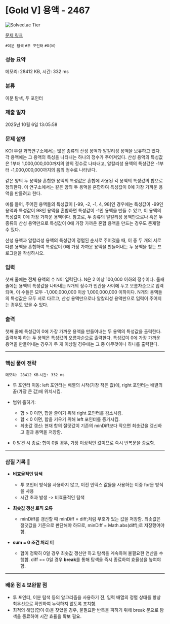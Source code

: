# [Gold V] 용액 - 2467 

![Solved.ac Tier](https://img.shields.io/badge/solved.ac-Gold%20V-F29D16?style=for-the-badge&logo=solved.ac)

[문제 링크](https://www.acmicpc.net/problem/2467)


`#이분 탐색` `#두 포인터` `#O(N)`

### 성능 요약

메모리: 28412 KB, 시간: 332 ms

### 분류

이분 탐색, 두 포인터

### 제출 일자

2025년 10월 6일 13:05:58

### 문제 설명

<p>KOI 부설 과학연구소에서는 많은 종류의 산성 용액과 알칼리성 용액을 보유하고 있다. 각 용액에는 그 용액의 특성을 나타내는 하나의 정수가 주어져있다. 산성 용액의 특성값은 1부터 1,000,000,000까지의 양의 정수로 나타내고, 알칼리성 용액의 특성값은 -1부터 -1,000,000,000까지의 음의 정수로 나타낸다.</p>

<p>같은 양의 두 용액을 혼합한 용액의 특성값은 혼합에 사용된 각 용액의 특성값의 합으로 정의한다. 이 연구소에서는 같은 양의 두 용액을 혼합하여 특성값이 0에 가장 가까운 용액을 만들려고 한다. </p>

<p>예를 들어, 주어진 용액들의 특성값이 [-99, -2, -1, 4, 98]인 경우에는 특성값이 -99인 용액과 특성값이 98인 용액을 혼합하면 특성값이 -1인 용액을 만들 수 있고, 이 용액의 특성값이 0에 가장 가까운 용액이다. 참고로, 두 종류의 알칼리성 용액만으로나 혹은 두 종류의 산성 용액만으로 특성값이 0에 가장 가까운 혼합 용액을 만드는 경우도 존재할 수 있다.</p>

<p>산성 용액과 알칼리성 용액의 특성값이 정렬된 순서로 주어졌을 때, 이 중 두 개의 서로 다른 용액을 혼합하여 특성값이 0에 가장 가까운 용액을 만들어내는 두 용액을 찾는 프로그램을 작성하시오.</p>

### 입력 

 <p>첫째 줄에는 전체 용액의 수 N이 입력된다. N은 2 이상 100,000 이하의 정수이다. 둘째 줄에는 용액의 특성값을 나타내는 N개의 정수가 빈칸을 사이에 두고 오름차순으로 입력되며, 이 수들은 모두 -1,000,000,000 이상 1,000,000,000 이하이다. N개의 용액들의 특성값은 모두 서로 다르고, 산성 용액만으로나 알칼리성 용액만으로 입력이 주어지는 경우도 있을 수 있다.</p>

### 출력 

 <p>첫째 줄에 특성값이 0에 가장 가까운 용액을 만들어내는 두 용액의 특성값을 출력한다. 출력해야 하는 두 용액은 특성값의 오름차순으로 출력한다. 특성값이 0에 가장 가까운 용액을 만들어내는 경우가 두 개 이상일 경우에는 그 중 아무것이나 하나를 출력한다.</p>

<hr>

### 핵심 풀이 전략

`메모리: 28412 KB`
`시간: 332 ms`

- 투 포인터 이동: left 포인터는 배열의 시작(가장 작은 값)에, right 포인터는 배열의 끝(가장 큰 값)에 위치시킴.

- 범위 좁히기:
  - 합 > 0 이면, 합을 줄이기 위해 right 포인터를 감소시킴.
  - 합 < 0 이면, 합을 키우기 위해 left 포인터를 증가시킴.
  - 최솟값 갱신: 현재 합의 절댓값이 기존의 minDiff보다 작으면 최솟값을 갱신하고 결과 용액을 저장함.

- 0 발견 시 종료: 합이 0일 경우, 가장 이상적인 값이므로 즉시 반복문을 종료함.

---

### 삽질 기록 🧠

- **비효율적인 탐색**
  - 투 포인터 방식을 사용하지 않고, 이전 인덱스 값들을 사용하는 이중 for문 방식을 사용
  - 시간 초과 발생 -> 비효율적인 탐색

- **최솟값 갱신 로직 오류**
    - minDiff를 갱신할 때 minDiff = diff;처럼 부호가 있는 값을 저장함. 최솟값은 절댓값을 기준으로 판단해야 하므로, minDiff = Math.abs(diff);로 저장했어야 함.

- **sum = 0 조건 처리 미**
  - 합이 정확히 0일 경우 최솟값 갱신만 하고 탐색을 계속하여 불필요한 연산을 수행함. diff == 0일 경우 **break**를 통해 탐색을 즉시 종료하여 효율성을 높여야 함.

---

### 배운 점 & 보완할 점
- 투 포인터, 이분 탐색 등의 알고리즘을 사용하기 전, 입력 배열의 정렬 상태를 항상 최우선으로 확인하여 누락하지 않도록 조치함.
- 최적의 해답(합이 0)을 찾았을 경우, 불필요한 반복을 피하기 위해 break 문으로 탐색을 종료하여 시간 효율을 확보 필요.
